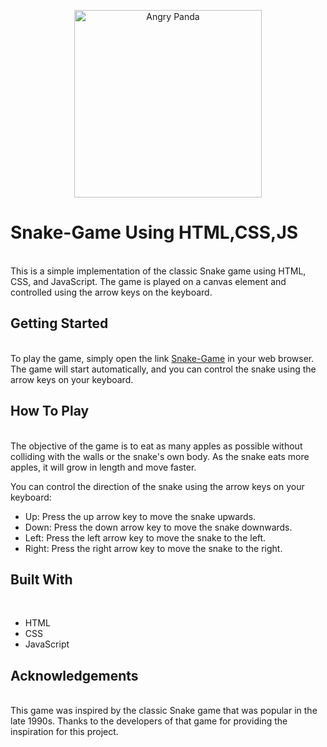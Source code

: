 <p align="center">
  <img src="https://c.tenor.com/H3-T_xCwPV4AAAAd/tenor.gif" alt="Angry Panda" width="300"/>
</p>

# <h1>Snake-Game Using HTML,CSS,JS</h1>
<br>
This is a simple implementation of the classic Snake game using HTML, CSS, and JavaScript. The game is played on a canvas element and controlled using the arrow keys on the keyboard.

<h2>Getting Started</h2>
<br>
To play the game, simply open the link <a href='https://snake-game03.netlify.app/'> Snake-Game</a> in your web browser. The game will start automatically, and you can control the snake using the arrow keys on your keyboard.

<h2>How To Play</h2>
<br>
The objective of the game is to eat as many apples as possible without colliding with the walls or the snake's own body. As the snake eats more apples, it will grow in length and move faster.

You can control the direction of the snake using the arrow keys on your keyboard:
<ul>
<li>Up: Press the up arrow key to move the snake upwards.</li>
<li>Down: Press the down arrow key to move the snake downwards.</li>
<li>Left: Press the left arrow key to move the snake to the left.</li>
<li>Right: Press the right arrow key to move the snake to the right.</li>
</ul>
<h2>Built With</h2>
<br>
<ul>
<li>HTML</li>
<li>CSS</li>
<li>JavaScript</li>
</ul>

<h2>Acknowledgements</h2>
<br>
This game was inspired by the classic Snake game that was popular in the late 1990s. Thanks to the developers of that game for providing the inspiration for this project.
